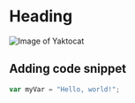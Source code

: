# Heading

![Image of Yaktocat](https://octodex.github.com/images/yaktocat.png)

## Adding code snippet

``` javascript
var myVar = "Hello, world!";
```

